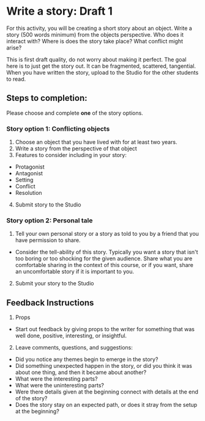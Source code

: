# Write a story: Draft 1

For this activity, you will be creating a short story about an object. Write a story (500 words minimum) from the objects perspective. Who does it interact with? Where is does the story take place? What conflict might arise?

This is first draft quality, do not worry about making it perfect. The goal here is to just get the story out. It can be fragmented, scattered, tangential. When you have written the story, upload to the Studio for the other students to read.

## Steps to completion:
Please choose and complete **one** of the story options.

### Story option 1: Conflicting objects

1. Choose an object that you have lived with for at least two years.
2. Write a story from the perspective of that object
3. Features to consider including in your story:
  - Protagonist
  - Antagonist
  - Setting
  - Conflict
  - Resolution
4. Submit story to the Studio

### Story option 2: Personal tale

1. Tell your own personal story or a story as told to you by a friend that you have permission to share.
  - Consider the tell-ability of this story. Typically you want a story that isn't too boring or too shocking for the given audience. Share what you are comfortable sharing in the context of this course, or if you want, share an uncomfortable story if it is important to you.
2. Submit your story to the Studio

## Feedback Instructions

1. Props 
  - Start out feedback by giving props to the writer for something that was well done, positive, interesting, or insightful.
2. Leave comments, questions, and suggestions:
  - Did you notice any themes begin to emerge in the story?
  - Did something unexpected happen in the story, or did you think it was about one thing, and then it became about another?
  - What were the interesting parts?
  - What were the uninteresting parts?
  - Were there details given at the beginning connect with details at the end of the story?
  - Does the story stay on an expected path, or does it stray from the setup at the beginning?